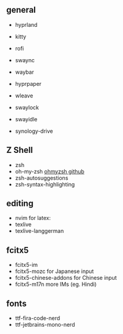 

## general
- hyprland
- kitty
- rofi
- swaync
- waybar
- hyprpaper
- wleave
- swaylock
- swayidle

- synology-drive

## Z Shell
- zsh
- oh-my-zsh
    [ohmyzsh github](https://github.com/ohmyzsh/ohmyzsh)
- zsh-autosuggestions
- zsh-syntax-highlighting

## editing
- nvim
for latex:
- texlive
- texlive-langgerman

## fcitx5
- fcitx5-im
- fcitx5-mozc
    for Japanese input
- fcitx5-chinese-addons
    for Chinese input
- fcitx5-m17n
    more IMs (eg. Hindi)

## fonts
- ttf-fira-code-nerd
- ttf-jetbrains-mono-nerd
